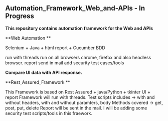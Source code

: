 ## Automation_Framework_Web_and-APIs - In Progress


**This repository contains automation framework for the Web and APIs**

**Web Automation **

Selenium + Java + html report + Cucumber BDD

run with threads
run on all browsers chrome, firefox and also headless browser.
report send in mail
add security test cases/tools

**Compare UI data with API response.**

**Rest_Assured_Framework **



This Framework is based on Rest Assured + java/Python + tkinter UI + report
Framework will run with threads.
Test scripts includes -> with and without headers, with and without paramters, body
Methods covered -> get, post, put, delete
Report will be sent in the mail.
I will be adding some security test scripts/tools in this fraework.
